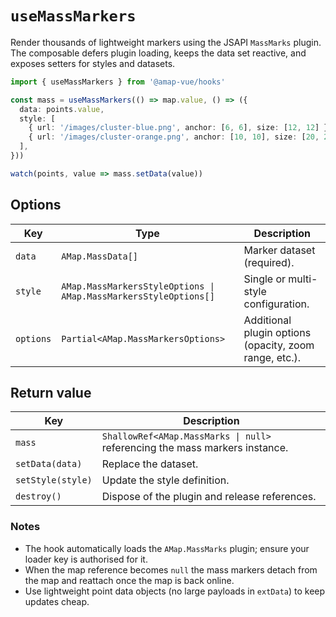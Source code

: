 # `useMassMarkers`

Render thousands of lightweight markers using the JSAPI `MassMarks` plugin. The composable defers plugin loading, keeps the data
set reactive, and exposes setters for styles and datasets.

```ts
import { useMassMarkers } from '@amap-vue/hooks'

const mass = useMassMarkers(() => map.value, () => ({
  data: points.value,
  style: [
    { url: '/images/cluster-blue.png', anchor: [6, 6], size: [12, 12] },
    { url: '/images/cluster-orange.png', anchor: [10, 10], size: [20, 20] },
  ],
}))

watch(points, value => mass.setData(value))
```

## Options

| Key | Type | Description |
| --- | --- | --- |
| `data` | `AMap.MassData[]` | Marker dataset (required). |
| `style` | `AMap.MassMarkersStyleOptions \| AMap.MassMarkersStyleOptions[]` | Single or multi-style configuration. |
| `options` | `Partial<AMap.MassMarkersOptions>` | Additional plugin options (opacity, zoom range, etc.). |

## Return value

| Key | Description |
| --- | --- |
| `mass` | `ShallowRef<AMap.MassMarks \| null>` referencing the mass markers instance. |
| `setData(data)` | Replace the dataset. |
| `setStyle(style)` | Update the style definition. |
| `destroy()` | Dispose of the plugin and release references. |

### Notes

- The hook automatically loads the `AMap.MassMarks` plugin; ensure your loader key is authorised for it.
- When the map reference becomes `null` the mass markers detach from the map and reattach once the map is back online.
- Use lightweight point data objects (no large payloads in `extData`) to keep updates cheap.
